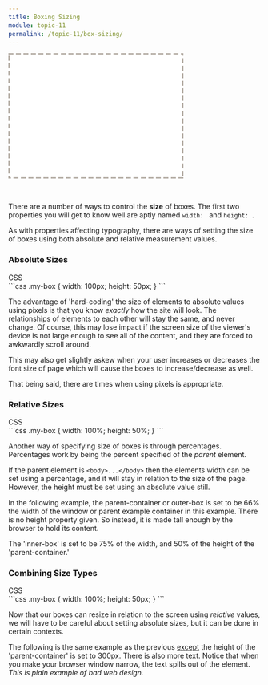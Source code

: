 ```yaml
---
title: Boxing Sizing
module: topic-11
permalink: /topic-11/box-sizing/
---
```


<div class="divider-heading"></div>

<img src="../img/box-model-content.gif" alt="drawing basic boxes" style="width: 350px; margin: 0 auto 30px;" />

There are a number of ways to control the **size** of boxes. The first two properties you will get to know well are aptly named `width: ` and `height: `.

As with properties affecting typography, there are ways of setting the size of boxes using both absolute and relative measurement values.


<h3>Absolute Sizes</h3>

<div class="code-heading">
  <span class="css">CSS</span>
</div>
```css
.my-box {
  width: 100px;
  height: 50px;
}
```

The advantage of 'hard-coding' the size of elements to absolute values using pixels is that you know _exactly_ how the site will look. The relationships of elements to each other will stay the same, and never change. Of course, this may lose impact if the screen size of the viewer's device is not large enough to see all of the content, and they are forced to awkwardly scroll around.

This may also get slightly askew when your user increases or decreases the font size of page which will cause the boxes to increase/decrease as well.

That being said, there are times when using pixels is appropriate.

<div class="codepen-embed">
  <p data-height="400" data-theme-id="30567" data-slug-hash="GRqxVEV" data-default-tab="css,result" data-user="retrog4m3r" data-embed-version="2" data-pen-title="Box Models, Pt. 1" class="codepen"></p>
</div>

<h3>Relative Sizes</h3>

<div class="code-heading">
  <span class="css">CSS</span>
</div>
```css
.my-box {
  width: 100%;
  height: 50%;
}
```

Another way of specifying size of boxes is through percentages. Percentages work by being the percent specified of the _parent_ element.

If the parent element is `<body>...</body>` then the elements width can be set using a percentage, and it will stay in relation to the size of the page. However, the height must be set using an absolute value still.

In the following example, the parent-container or outer-box is set to be 66% the width of the window or parent example container in this example. There is no height property given. So instead, it is made tall enough by the browser to hold its content.

The 'inner-box' is set to be 75% of the width, and 50% of the height of the 'parent-container.'

<div class="codepen-embed">
  <p data-height="400" data-theme-id="30567" data-slug-hash="oNLqKeQ" data-default-tab="css,result" data-user="retrog4m3r" data-embed-version="2" data-pen-title="Box Models, Pt. 2" class="codepen"></p>
</div>


<h3 id="combine-size">Combining Size Types</h3>

<div class="code-heading">
  <span class="css">CSS</span>
</div>
```css
.my-box {
  width: 100%;
  height: 50px;
}
```

Now that our boxes can resize in relation to the screen using _relative_ values, we will have to be careful about setting absolute sizes, but it can be done in certain contexts.

The following is the same example as the previous <u>except</u> the height of the 'parent-container' is set to 300px. There is also more text. Notice that when you make your browser window narrow, the text spills out of the element. _This is plain example of bad web design._

<div class="codepen-embed">
  <p data-height="600" data-theme-id="30567" data-slug-hash="MWeVNEv" data-default-tab="css,result" data-user="retrog4m3r" data-embed-version="2" data-pen-title="Box Models, Pt. 3" class="codepen"></p>
</div>
